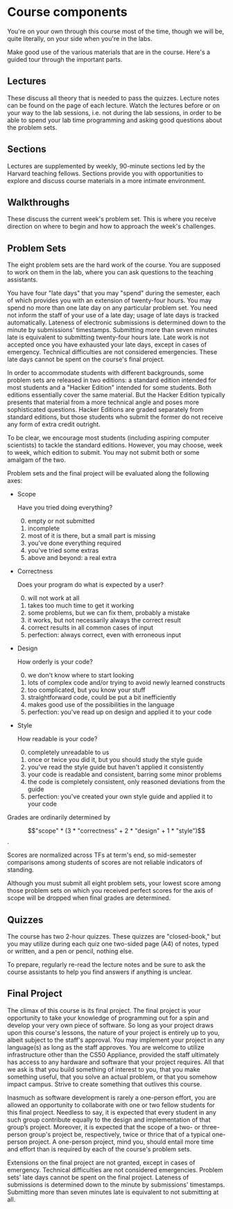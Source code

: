 # Course components

You're on your own through this course most of the time, though we will be,
quite literally, on your side when you're in the labs.

Make good use of the various materials that are in the course. Here's a guided
tour through the important parts.

## Lectures

These discuss all theory that is needed to pass the quizzes. Lecture notes can
be found on the page of each lecture. Watch the lectures before or on your way
to the lab sessions, i.e. not during the lab sessions, in order to be able to
spend your lab time programming and asking good questions about the problem
sets.

## Sections

Lectures are supplemented by weekly, 90-minute sections led by the Harvard
teaching fellows. Sections provide you with opportunities to explore and
discuss course materials in a more intimate environment.

## Walkthroughs

These discuss the current week's problem set. This is where you receive
direction on where to begin and how to approach the week's challenges.

## Problem Sets

The eight problem sets are the hard work of the course. You are supposed to
work on them in the lab, where you can ask questions to the teaching assistants.

You have four "late days" that you may "spend" during the semester, each of
which provides you with an extension of twenty-four hours. You may spend no
more than one late day on any particular problem set. You need not inform the
staff of your use of a late day; usage of late days is tracked automatically.
Lateness of electronic submissions is determined down to the minute by
submissions' timestamps. Submitting more than seven minutes late is equivalent
to submitting twenty-four hours late. Late work is not accepted once you have
exhausted your late days, except in cases of emergency. Technical difficulties
are not considered emergencies. These late days cannot be spent on the
course's final project.

In order to accommodate students with different backgrounds, some problem sets
are released in two editions: a standard edition intended for most students
and a "Hacker Edition" intended for some students. Both editions essentially
cover the same material. But the Hacker Edition typically presents that
material from a more technical angle and poses more sophisticated questions.
Hacker Editions are graded separately from standard editions, but those
students who submit the former do not receive any form of extra credit
outright.

To be clear, we encourage most students (including aspiring computer
scientists) to tackle the standard editions. However, you may choose, week to
week, which edition to submit. You may not submit both or some amalgam of the
two.

Problem sets and the final project will be evaluated along the following axes:

* Scope

	Have you tried doing everything?

	0. empty or not submitted
	1. incomplete
	2. most of it is there, but a small part is missing
	3. you've done everything required
	4. you've tried some extras
	5. above and beyond: a real extra

* Correctness

	Does your program do what is expected by a user?

	0. will not work at all
	1. takes too much time to get it working
	2. some problems, but we can fix them, probably a mistake
	3. it works, but not necessarily always the correct result
	4. correct results in all common cases of input
	5. perfection: always correct, even with erroneous input

* Design

	How orderly is your code?

	0. we don't know where to start looking
	1. lots of complex code and/or trying to avoid newly learned constructs
	2. too complicated, but you know your stuff
	3. straightforward code, could be put a bit inefficiently
	4. makes good use of the possibilities in the language
	5. perfection: you've read up on design and applied it to your code

* Style

	How readable is your code?

	0. completely unreadable to us
	1. once or twice you did it, but you should study the style guide
	2. you've read the style guide but haven't applied it consistently
	3. your code is readable and consistent, barring some minor problems
	4. the code is completely consistent, only reasoned deviations from the guide
	5. perfection: you've created your own style guide and applied it to your code

Grades are ordinarily determined by

$$"scope" * (3 * "correctness" + 2 * "design" + 1 * "style")$$.

Scores are normalized across TFs at term's end, so mid-semester comparisons
among students of scores are not reliable indicators of standing.

Although you must submit all eight problem sets, your lowest score among those
problem sets on which you received perfect scores for the axis of scope will be
dropped when final grades are determined.

## Quizzes

The course has two 2-hour quizzes. These quizzes are "closed-book," but you
may utilize during each quiz one two-sided page (A4) of notes, typed or
written, and a pen or pencil, nothing else.

To prepare, regularly re-read the lecture notes and be sure to ask the course
assistants to help you find answers if anything is unclear.

## Final Project

The climax of this course is its final project. The final project is your
opportunity to take your knowledge of programming out for a spin and develop
your very own piece of software. So long as your project draws upon this
course's lessons, the nature of your project is entirely up to you, albeit
subject to the staff's approval. You may implement your project in any
language(s) as long as the staff approves. You are welcome to utilize
infrastructure other than the CS50 Appliance, provided the staff ultimately
has access to any hardware and software that your project requires. All that
we ask is that you build something of interest to you, that you make something
useful, that you solve an actual problem, or that you somehow impact campus.
Strive to create something that outlives this course.

Inasmuch as software development is rarely a one-person effort, you are
allowed an opportunity to collaborate with one or two fellow students for this
final project. Needless to say, it is expected that every student in any such
group contribute equally to the design and implementation of that group’s
project. Moreover, it is expected that the scope of a two- or three-person
group's project be, respectively, twice or thrice that of a typical one-person
project. A one-person project, mind you, should entail more time and effort
than is required by each of the course's problem sets.

Extensions on the final project are not granted, except in cases of emergency.
Technical difficulties are not considered emergencies. Problem sets' late days
cannot be spent on the final project. Lateness of submissions is determined
down to the minute by submissions' timestamps. Submitting more than seven
minutes late is equivalent to not submitting at all.
